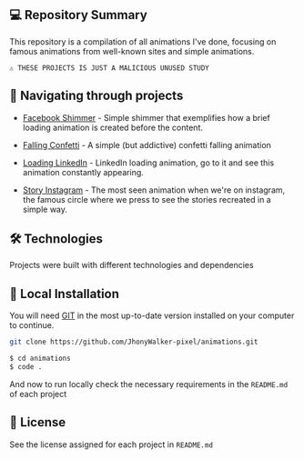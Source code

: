 ## 💻 Repository Summary

This repository is a compilation of all animations I've done, focusing on famous animations from well-known sites and simple animations.

```text
⚠ THESE PROJECTS IS JUST A MALICIOUS UNUSED STUDY
```

## 🚩 Navigating through projects

- [Facebook Shimmer](https://github.com/JhonyWalker-pixel/animations/tree/master/facebook-shimmer-animation) - Simple shimmer that exemplifies how a brief loading animation is created before the content.

- [Falling Confetti](https://github.com/JhonyWalker-pixel/animations/tree/main/falling-confetti) - A simple (but addictive) confetti falling animation

- [Loading LinkedIn](https://github.com/JhonyWalker-pixel/animations/tree/master/loading-linkedin-animation) - LinkedIn loading animation, go to it and see this animation constantly appearing.

- [Story Instagram](https://github.com/JhonyWalker-pixel/animations/tree/master/story-instagram-animation) - The most seen animation when we're on instagram, the famous circle where we press to see the stories recreated in a simple way.



## 🛠 Technologies

Projects were built with different technologies and dependencies

## 🔨 Local Installation

You will need [GIT](https://git-scm.com/) in the most up-to-date version installed on your computer to continue.

```bash
git clone https://github.com/JhonyWalker-pixel/animations.git

$ cd animations
$ code .
```

And now to run locally check the necessary requirements in the `README.md` of each project


## 📖 License

See the license assigned for each project in `README.md`

